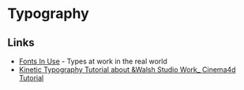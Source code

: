 # Typography

## Links

* [Fonts In Use](https://fontsinuse.com/) - Types at work in the real world
* [Kinetic Typography Tutorial about &Walsh Studio Work_ Cinema4d Tutorial](https://www.youtube.com/watch?v=sqh-1jnIQbE)
